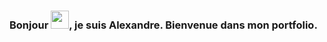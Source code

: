 ### Bonjour <img src="https://github.com/TheDudeThatCode/TheDudeThatCode/blob/master/Assets/Hi.gif" width="29px">, je suis Alexandre. Bienvenue dans mon portfolio.


<!--
**alexandre-s-goncalves/alexandre-s-goncalves** is a ✨ _special_ ✨ repository because its `README.md` (this file) appears on your GitHub profile.

Here are some ideas to get you started:

- 🔭 I’m currently working on ...
- 🌱 I’m currently learning ...
- 👯 I’m looking to collaborate on ...
- 🤔 I’m looking for help with ...
- 💬 Ask me about ...
- 📫 How to reach me: ...
- 😄 Pronouns: ...
- ⚡ Fun fact: ...
-->
